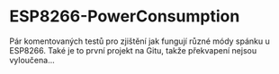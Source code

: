 # ESP8266-PowerConsumption

Pár komentovaných testů pro zjištění jak fungují různé módy spánku u ESP8266.
Také je to první projekt na Gitu, takže překvapení nejsou vyloučena...
